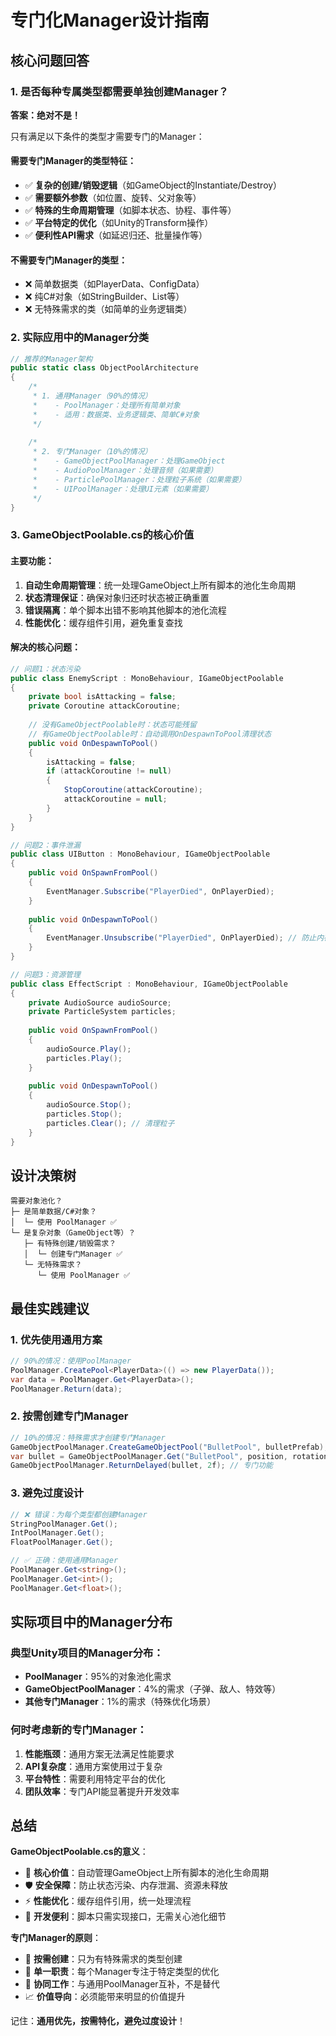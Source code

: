 # 专门化Manager设计指南

## 核心问题回答

### 1. 是否每种专属类型都需要单独创建Manager？

**答案：绝对不是！** 

只有满足以下条件的类型才需要专门的Manager：

#### 需要专门Manager的类型特征：
- ✅ **复杂的创建/销毁逻辑**（如GameObject的Instantiate/Destroy）
- ✅ **需要额外参数**（如位置、旋转、父对象等）
- ✅ **特殊的生命周期管理**（如脚本状态、协程、事件等）
- ✅ **平台特定的优化**（如Unity的Transform操作）
- ✅ **便利性API需求**（如延迟归还、批量操作等）

#### 不需要专门Manager的类型：
- ❌ 简单数据类（如PlayerData、ConfigData）
- ❌ 纯C#对象（如StringBuilder、List等）
- ❌ 无特殊需求的类（如简单的业务逻辑类）

### 2. 实际应用中的Manager分类

```csharp
// 推荐的Manager架构
public static class ObjectPoolArchitecture
{
    /*
     * 1. 通用Manager（90%的情况）
     *    - PoolManager：处理所有简单对象
     *    - 适用：数据类、业务逻辑类、简单C#对象
     */
    
    /*
     * 2. 专门Manager（10%的情况）
     *    - GameObjectPoolManager：处理GameObject
     *    - AudioPoolManager：处理音频（如果需要）
     *    - ParticlePoolManager：处理粒子系统（如果需要）
     *    - UIPoolManager：处理UI元素（如果需要）
     */
}
```

### 3. GameObjectPoolable.cs的核心价值

#### 主要功能：
1. **自动生命周期管理**：统一处理GameObject上所有脚本的池化生命周期
2. **状态清理保证**：确保对象归还时状态被正确重置
3. **错误隔离**：单个脚本出错不影响其他脚本的池化流程
4. **性能优化**：缓存组件引用，避免重复查找

#### 解决的核心问题：

```csharp
// 问题1：状态污染
public class EnemyScript : MonoBehaviour, IGameObjectPoolable
{
    private bool isAttacking = false;
    private Coroutine attackCoroutine;
    
    // 没有GameObjectPoolable时：状态可能残留
    // 有GameObjectPoolable时：自动调用OnDespawnToPool清理状态
    public void OnDespawnToPool()
    {
        isAttacking = false;
        if (attackCoroutine != null)
        {
            StopCoroutine(attackCoroutine);
            attackCoroutine = null;
        }
    }
}

// 问题2：事件泄漏
public class UIButton : MonoBehaviour, IGameObjectPoolable
{
    public void OnSpawnFromPool()
    {
        EventManager.Subscribe("PlayerDied", OnPlayerDied);
    }
    
    public void OnDespawnToPool()
    {
        EventManager.Unsubscribe("PlayerDied", OnPlayerDied); // 防止内存泄漏
    }
}

// 问题3：资源管理
public class EffectScript : MonoBehaviour, IGameObjectPoolable
{
    private AudioSource audioSource;
    private ParticleSystem particles;
    
    public void OnSpawnFromPool()
    {
        audioSource.Play();
        particles.Play();
    }
    
    public void OnDespawnToPool()
    {
        audioSource.Stop();
        particles.Stop();
        particles.Clear(); // 清理粒子
    }
}
```

## 设计决策树

```
需要对象池化？
├─ 是简单数据/C#对象？
│  └─ 使用 PoolManager ✅
└─ 是复杂对象（GameObject等）？
   ├─ 有特殊创建/销毁需求？
   │  └─ 创建专门Manager ✅
   └─ 无特殊需求？
      └─ 使用 PoolManager ✅
```

## 最佳实践建议

### 1. 优先使用通用方案
```csharp
// 90%的情况：使用PoolManager
PoolManager.CreatePool<PlayerData>(() => new PlayerData());
var data = PoolManager.Get<PlayerData>();
PoolManager.Return(data);
```

### 2. 按需创建专门Manager
```csharp
// 10%的情况：特殊需求才创建专门Manager
GameObjectPoolManager.CreateGameObjectPool("BulletPool", bulletPrefab);
var bullet = GameObjectPoolManager.Get("BulletPool", position, rotation);
GameObjectPoolManager.ReturnDelayed(bullet, 2f); // 专门功能
```

### 3. 避免过度设计
```csharp
// ❌ 错误：为每个类型都创建Manager
StringPoolManager.Get();
IntPoolManager.Get();
FloatPoolManager.Get();

// ✅ 正确：使用通用Manager
PoolManager.Get<string>();
PoolManager.Get<int>();
PoolManager.Get<float>();
```

## 实际项目中的Manager分布

### 典型Unity项目的Manager分布：
- **PoolManager**：95%的对象池化需求
- **GameObjectPoolManager**：4%的需求（子弹、敌人、特效等）
- **其他专门Manager**：1%的需求（特殊优化场景）

### 何时考虑新的专门Manager：
1. **性能瓶颈**：通用方案无法满足性能要求
2. **API复杂度**：通用方案使用过于复杂
3. **平台特性**：需要利用特定平台的优化
4. **团队效率**：专门API能显著提升开发效率

## 总结

**GameObjectPoolable.cs的意义**：
- 🎯 **核心价值**：自动管理GameObject上所有脚本的池化生命周期
- 🛡️ **安全保障**：防止状态污染、内存泄漏、资源未释放
- ⚡ **性能优化**：缓存组件引用，统一处理流程
- 🔧 **开发便利**：脚本只需实现接口，无需关心池化细节

**专门Manager的原则**：
- 📏 **按需创建**：只为有特殊需求的类型创建
- 🎯 **单一职责**：每个Manager专注于特定类型的优化
- 🔄 **协同工作**：与通用PoolManager互补，不是替代
- 📈 **价值导向**：必须能带来明显的价值提升

记住：**通用优先，按需特化，避免过度设计**！